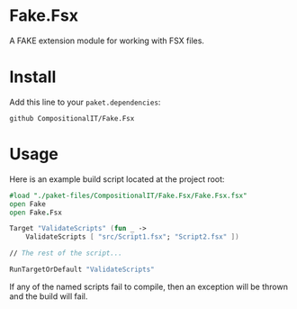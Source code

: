 # Fake.Fsx
A FAKE extension module for working with FSX files.

# Install
Add this line to your `paket.dependencies`:

```
github CompositionalIT/Fake.Fsx
```

# Usage

Here is an example build script located at the project root:

```fsharp
#load "./paket-files/CompositionalIT/Fake.Fsx/Fake.Fsx.fsx"
open Fake
open Fake.Fsx

Target "ValidateScripts" (fun _ ->
    ValidateScripts [ "src/Script1.fsx"; "Script2.fsx" ])

// The rest of the script...

RunTargetOrDefault "ValidateScripts"
```

If any of the named scripts fail to compile, then an exception will be thrown and the build will fail.
